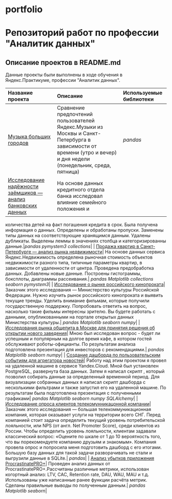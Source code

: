 # portfolio

# Репозиторий работ по профессии "Аналитик данных"


## Описание проектов в README.md

Данные проекты были выполнены в ходе обучения в Яндекс.Практикуме, профессии "Аналитик данных".

| Название проекта | Описание | Используемые библиотеки | 
| :---------------------- | :---------------------- | :---------------------- |
| [Музыка больших городов](https://github.com/Pavel8672/portfolio/tree/main/1.%20Музыка%20больших%20городов) | Сравнение предпочтений пользователей Яндекс.Музыки из Москвы и Санкт-Петербурга в зависимости от времени (утро и вечер) и дня недели (понедельник, среда, пятница)| *pandas* |
| [Исследование надёжности заёмщиков — анализ банковских данных](https://github.com/Pavel8672/portfolio/tree/main/2.%20Исследование%20надёжности%20заёмщиков%20—%20анализ%20банковских%20данных)| На основе данных кредитного отдела банка исследовал влияние семейного положения и
количества детей на факт погашения кредита в срок. Была получена информация о
данных. Определены и обработаны пропуски. Заменены типы данных на соответствующие
хранящимся данным. Удалены дубликаты. Выделены леммы в значениях столбца и
категоризированны данные.|*pandas* *pymystem3* *collections*|
| [Продажа квартир в Санкт-Петербурге — анализ рынка недвижимости](https://github.com/Pavel8672/portfolio/tree/main/3.%20Продажа%20квартир%20в%20Санкт-Петербурге%20—%20анализ%20рынка%20недвижимости)| На основе данных сервиса Яндекс.Недвижимость определена рыночная стоимость
объектов недвижимости разного типа, типичные параметры квартир, в зависимости от
удаленности от центра. Проведена предобработка данных. Добавлены новые данные.
Построены гистограммы, боксплоты, диаграммы рассеивания.| *pandas* *Matplotlib* *collections* *seaborn* *pymystem3*|
| [Исследование о рынке российского кинопроката](https://github.com/Pavel8672/portfolio/tree/main/4.%20Исследование%20о%20рынке%20российского%20кинопроката)| Заказчик этого исследования — Министерство культуры Российской Федерации.
Нужно изучить рынок российского кинопроката и выявить текущие тренды. Уделить внимание фильмам, которые получили государственную поддержку. Попробовать ответить на вопрос, насколько такие фильмы интересны зрителю.
Вы будете работать с данными, опубликованными на портале открытых данных Министерства культуры.| *pandas* *Matplotlib* *seaborn* *numpy*|
| [Исследования рынка общепита в Москве для принятия решения об открытии нового заведения](https://github.com/Pavel8672/portfolio/tree/main/5.%20Исследования%20рынка%20общепита%20в%20Москве%20для%20открытия%20кафе)| Мною был исследован вопрос - будет ли успешным и популярным на долгое время кафе, в
котором гостей обслуживают роботы-официанты. По результатам анализа подготовлена презентация для инвесторов с рекомендациями.| *pandas* *Matplotlib* *seaborn* *numpy*|
| [Создание дашборда по пользовательским событиям для агрегатора новостей](https://github.com/Pavel8672/portfolio/tree/main/6.%20Создание%20дашборда%20для%20агрегатора%20новостей)| Работу над этим проектом я провел на удаленной машине в сервисе Yandex.Cloud. Мной
был установлен PostgreSQL, развернута база данных. Затем я написал скрипт , который позволил собирать данные за определенный временной период. Для визуализации собранных данных я написал скрипт дашборда с несколькими фильтрами и также запустил его на удаленной машине. По
результатам была подготовлена презентация с полученными графиками| *pandas* *Matplotlib* *seaborn* *numpy* *SQLAlchemy*|
| [Исследование опроса клиентов телекомунникацонной компании](https://github.com/Pavel8672/portfolio/tree/main/7.%20Исследование%20опроса%20клиентов%20телекоммуникационной%20компании)|Заказчик этого исследования — большая телекоммуникационная компания, которая оказывает услуги на территории всего СНГ. Перед компанией стоит задача определить текущий уровень потребительской лояльности, или NPS (от англ. Net Promoter Score), среди клиентов из России.
Чтобы определить уровень лояльности, клиентам задавали классический вопрос: «Оцените по шкале от 1 до 10 вероятность того, что вы порекомендуете компанию друзьям и знакомым». Компания провела опрос и попросила меня подготовить дашборд с его итогами. Большую базу данных для такой задачи разворачивать не стали и выгрузили данные в SQLite.| *pandas*| 
| [Анализ убытков приложения ProcrastinatePRO+](https://github.com/Pavel8672/portfolio/tree/main/8%20.%20Анализ%20убытков%20приложения%20PricrastinatePro%2B)| Проведен анализ данных от ProcrastinatePRO+.Рассчитаны различные метрики, использован когортный анализ: LTV, CAC, Retention rate, DAU, WAU, MAU и т.д. Использованы уже написанные ранее функции расчёта метрик. Сделаны правильные выводы по полученным данным.| *pandas* *Matplotlib* *seaborn*|